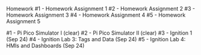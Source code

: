 Homework
#1 - Homework Assignment 1
#2 - Homework Assignment 2
#3 - Homework Assignment 3
#4 - Homework Assignment 4
#5 - Homework Assignment 5

#1 - Pi Pico Simulator I (clear)
#2 - Pi Pico Simulator II (clear)
#3 - Ignition 1 (Sep 24)
#4 - Ignition Lab 3: Tags and Data (Sep 24)
#5 - Ignition Lab 4: HMIs and Dashboards (Sep 24)